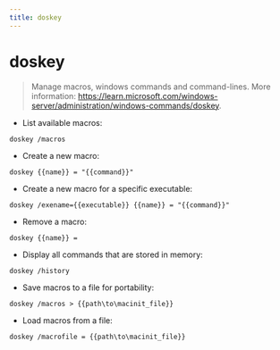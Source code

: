```yaml
---
title: doskey
---
```

# doskey

> Manage macros, windows commands and command-lines.
> More information: <https://learn.microsoft.com/windows-server/administration/windows-commands/doskey>.

- List available macros:

`doskey /macros`

- Create a new macro:

`doskey {{name}} = "{{command}}"`

- Create a new macro for a specific executable:

`doskey /exename={{executable}} {{name}} = "{{command}}"`

- Remove a macro:

`doskey {{name}} =`

- Display all commands that are stored in memory:

`doskey /history`

- Save macros to a file for portability:

`doskey /macros > {{path\to\macinit_file}}`

- Load macros from a file:

`doskey /macrofile = {{path\to\macinit_file}}`

